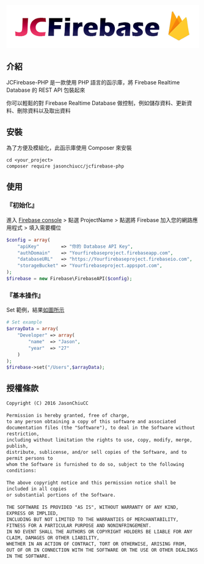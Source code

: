 [![JCFirebase-PHP](https://github.com/JasonChiuCC/JCFirebase-PHP/blob/master/image/logo.png "JCFirebase-PHP")](https://github.com/JasonChiuCC/JCFirebase-PHP)

## 介紹

JCFirebase-PHP 是一款使用 PHP 語言的函示庫，將 Firebase Realtime Database 的 REST API 包裝起來

你可以輕鬆的對 Firebase Realtime Database 做控制，例如儲存資料、更新資料、刪除資料以及取出資料

## 安裝

為了方便及模組化，此函示庫使用 Composer 來安裝

```
cd <your_project>
composer require jasonchiucc/jcfirebase-php
```

## 使用

### 『初始化』

進入 [Firebase console](https://console.firebase.google.com/) > 點選 ProjectName > 點選將 Firebase 加入您的網路應用程式 > 填入需要欄位

```php
$config = array(
    "apiKey"        => "你的 Database API Key",
    "authDomain"    => "Yourfirebaseproject.firebaseapp.com",
    "databaseURL"   => "https://Yourfirebaseproject.firebaseio.com",
    "storageBucket" => "Yourfirebaseproject.appspot.com",    
);
$firebase = new Firebase\FirebaseAPI($config);
```

### 『基本操作』

Set 範例，結果[如圖所示](https://github.com/JasonChiuCC/JCFirebase-PHP/blob/master/image/2016-07-29_133441.png)

```php
# Set example
$arrayData = array(
    "Developer" => array(
        "name"  => "Jason",
        "year"  => "27"
    )
);
$firebase->set("/Users",$arrayData);
```










## 授權條款

```
Copyright (C) 2016 JasonChiuCC

Permission is hereby granted, free of charge, 
to any person obtaining a copy of this software and associated 
documentation files (the "Software"), to deal in the Software without restriction, 
including without limitation the rights to use, copy, modify, merge, publish, 
distribute, sublicense, and/or sell copies of the Software, and to permit persons to 
whom the Software is furnished to do so, subject to the following conditions:

The above copyright notice and this permission notice shall be included in all copies 
or substantial portions of the Software.

THE SOFTWARE IS PROVIDED "AS IS", WITHOUT WARRANTY OF ANY KIND, EXPRESS OR IMPLIED, 
INCLUDING BUT NOT LIMITED TO THE WARRANTIES OF MERCHANTABILITY, 
FITNESS FOR A PARTICULAR PURPOSE AND NONINFRINGEMENT. 
IN NO EVENT SHALL THE AUTHORS OR COPYRIGHT HOLDERS BE LIABLE FOR ANY CLAIM, DAMAGES OR OTHER LIABILITY, 
WHETHER IN AN ACTION OF CONTRACT, TORT OR OTHERWISE, ARISING FROM, 
OUT OF OR IN CONNECTION WITH THE SOFTWARE OR THE USE OR OTHER DEALINGS IN THE SOFTWARE.
```